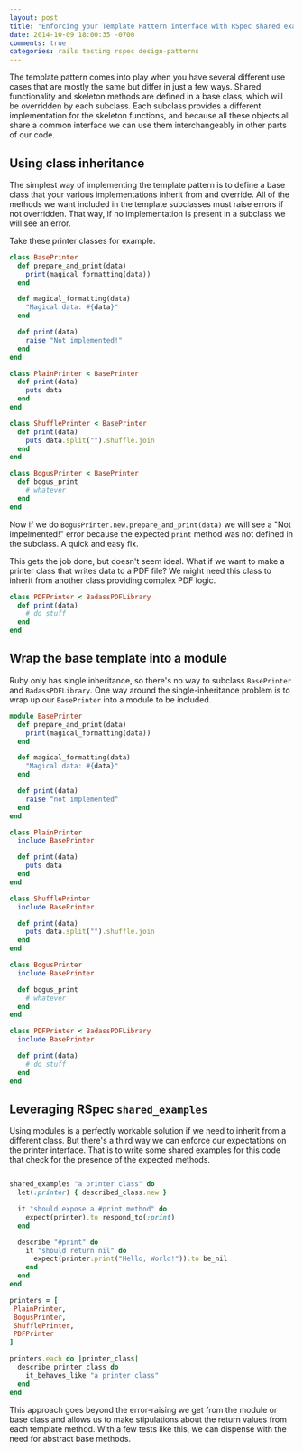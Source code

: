 ```yaml
---
layout: post
title: "Enforcing your Template Pattern interface with RSpec shared examples"
date: 2014-10-09 18:00:35 -0700
comments: true
categories: rails testing rspec design-patterns
---
```


The template pattern comes into play when you have several different use cases that are mostly the same but differ in just a few ways.  Shared functionality and skeleton methods are defined in a base class, which will be overridden by each subclass.  Each subclass provides a different implementation for the skeleton functions, and because all these objects all share a common interface we can use them interchangeably in other parts of our code.

## Using class inheritance

The simplest way of implementing the template pattern is to define a base class that your various implementations inherit from and override. All of the methods we want included in the template subclasses must raise errors if not overridden.  That way, if no implementation is present in a subclass we will see an error.

Take these printer classes for example.

```ruby
class BasePrinter
  def prepare_and_print(data)
    print(magical_formatting(data))
  end

  def magical_formatting(data)
    "Magical data: #{data}"
  end

  def print(data)
    raise "Not implemented!"
  end
end

class PlainPrinter < BasePrinter
  def print(data)
    puts data
  end
end

class ShufflePrinter < BasePrinter
  def print(data)
    puts data.split("").shuffle.join
  end
end

class BogusPrinter < BasePrinter
  def bogus_print
    # whatever
  end
end
```

Now if we do `BogusPrinter.new.prepare_and_print(data)` we will see a "Not impelmented!" error because the expected `print` method was not defined in the subclass. A quick and easy fix.

This gets the job done, but doesn't seem ideal.  What if we want to make a printer class that writes data to a PDF file?  We might need this class to inherit from another class providing complex PDF logic.

```ruby
class PDFPrinter < BadassPDFLibrary
  def print(data)
    # do stuff
  end
end
```

## Wrap the base template into a module

Ruby only has single inheritance, so there's no way to subclass `BasePrinter` and `BadassPDFLibrary`.  One way around the single-inheritance problem is to wrap up our `BasePrinter` into a module to be included.

```ruby
module BasePrinter
  def prepare_and_print(data)
    print(magical_formatting(data))
  end

  def magical_formatting(data)
    "Magical data: #{data}"
  end

  def print(data)
    raise "not implemented"
  end
end

class PlainPrinter
  include BasePrinter

  def print(data)
    puts data
  end
end

class ShufflePrinter
  include BasePrinter

  def print(data)
    puts data.split("").shuffle.join
  end
end

class BogusPrinter
  include BasePrinter

  def bogus_print
    # whatever
  end
end

class PDFPrinter < BadassPDFLibrary
  include BasePrinter

  def print(data)
    # do stuff
  end
end
```

## Leveraging RSpec `shared_examples`

Using modules is a perfectly workable solution if we need to inherit from a different class.  But there's a third way we can enforce our expectations on the printer interface. That is to write some shared examples for this code that check for the presence of the expected methods.


```ruby

shared_examples "a printer class" do
  let(:printer) { described_class.new }

  it "should expose a #print method" do
    expect(printer).to respond_to(:print)
  end

  describe "#print" do
    it "should return nil" do
      expect(printer.print("Hello, World!")).to be_nil
    end
  end
end

printers = [
 PlainPrinter,
 BogusPrinter,
 ShufflePrinter,
 PDFPrinter
]

printers.each do |printer_class|
  describe printer_class do
    it_behaves_like "a printer class"
  end
end
```

This approach goes beyond the error-raising we get from the module or base class and allows us to make stipulations about the return values from each template method.  With a few tests like this, we can dispense with the need for abstract base methods.
